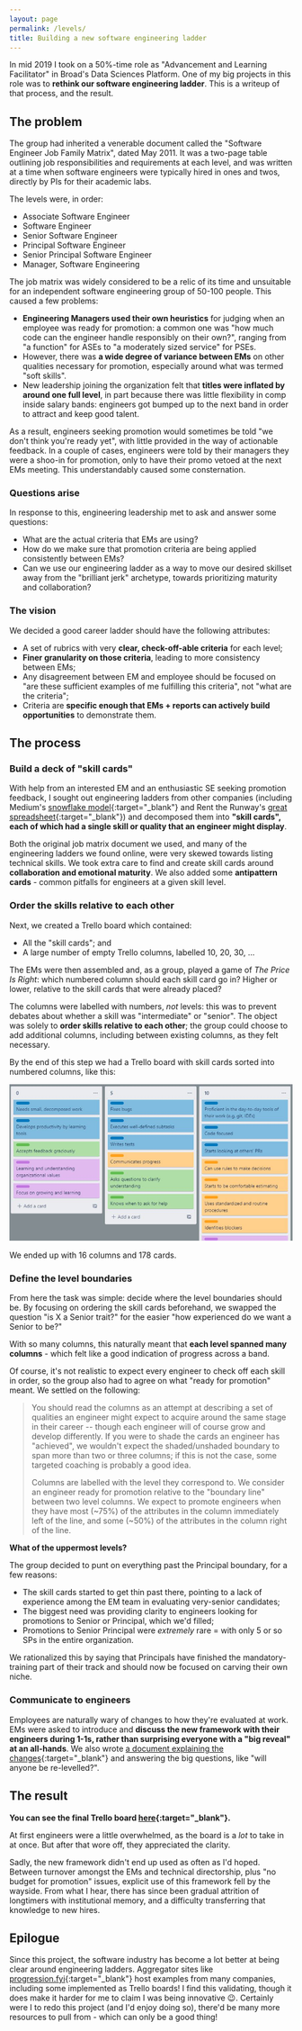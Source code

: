 ```yaml
---
layout: page
permalink: /levels/
title: Building a new software engineering ladder
---
```


In mid 2019 I took on a 50%-time role as "Advancement and Learning Facilitator" in Broad's Data Sciences Platform. One of my big projects in this role was to **rethink our software engineering ladder**. This is a writeup of that process, and the result.

## The problem

The group had inherited a venerable document called the "Software Engineer Job Family Matrix", dated May 2011. It was a two-page table outlining job responsibilities and requirements at each level, and was written at a time when software engineers were typically hired in ones and twos, directly by PIs for their academic labs.

The levels were, in order:
* Associate Software Engineer
* Software Engineer
* Senior Software Engineer
* Principal Software Engineer
* Senior Principal Software Engineer
* Manager, Software Engineering

The job matrix was widely considered to be a relic of its time and unsuitable for an independent software engineering group of 50-100 people. This caused a few problems:

* **Engineering Managers used their own heuristics** for judging when an employee was ready for promotion: a common one was "how much code can the engineer handle responsibly on their own?", ranging from "a function" for ASEs to "a moderately sized service" for PSEs.
* However, there was **a wide degree of variance between EMs** on other qualities necessary for promotion, especially around what was termed "soft skills".
* New leadership joining the organization felt that **titles were inflated by around one full level**, in part because there was little flexibility in comp inside salary bands: engineers got bumped up to the next band in order to attract and keep good talent.

As a result, engineers seeking promotion would sometimes be told "we don't think you're ready yet", with little provided in the way of actionable feedback. In a couple of cases, engineers were told by their managers they were a shoo-in for promotion, only to have their promo vetoed at the next EMs meeting. This understandably caused some consternation.

### Questions arise

In response to this, engineering leadership met to ask and answer some questions:

* What are the actual criteria that EMs are using?
* How do we make sure that promotion criteria are being applied consistently between EMs?
* Can we use our engineering ladder as a way to move our desired skillset away from the "brilliant jerk" archetype, towards prioritizing maturity and collaboration?

### The vision

We decided a good career ladder should have the following attributes:

- A set of rubrics with very **clear, check-off-able criteria** for each level;
- **Finer granularity on those criteria**, leading to more consistency between EMs;
- Any disagreement between EM and employee should be focused on "are these sufficient examples of me fulfilling this criteria", not "what are the criteria";
- Criteria are **specific enough that EMs + reports can actively build opportunities** to demonstrate them.

## The process

### Build a deck of "skill cards"

With help from an interested EM and an enthusiastic SE seeking promotion feedback, I sought out engineering ladders from other companies (including Medium's [snowflake model](https://medium.com/s/engineering-growth-framework){:target="_blank"} and Rent the Runway's [great spreadsheet](https://docs.google.com/spreadsheets/d/1k4sO6pyCl_YYnf0PAXSBcX776rNcTjSOqDxZ5SDty-4/edit#gid=0){:target="_blank"}) and decomposed them into **"skill cards", each of which had a single skill or quality that an engineer might display**.

Both the original job matrix document we used, and many of the engineering ladders we found online, were very skewed towards listing technical skills. We took extra care to find and create skill cards around **collaboration and emotional maturity**. We also added some **antipattern cards** - common pitfalls for engineers at a given skill level.

### Order the skills relative to each other

Next, we created a Trello board which contained:

* All the "skill cards"; and
* A large number of empty Trello columns, labelled 10, 20, 30, ...

The EMs were then assembled and, as a group, played a game of _The Price Is Right_: which numbered column should each skill card go in? Higher or lower, relative to the skill cards that were already placed?

The columns were labelled with numbers, _not_ levels: this was to prevent debates about whether a skill was "intermediate" or "senior". The object was solely to **order skills relative to each other**; the group could choose to add additional columns, including between existing columns, as they felt necessary.

By the end of this step we had a Trello board with skill cards sorted into numbered columns, like this:

<div align="center">
<img src="/images/levels_numbered_columns.jpg" alt="A Trello board with skill cards categorized into numbered columns.">
</div>

We ended up with 16 columns and 178 cards.

### Define the level boundaries

From here the task was simple: decide where the level boundaries should be. By focusing on ordering the skill cards beforehand, we swapped the question "is X a Senior trait?" for the easier "how experienced do we want a Senior to be?"

With so many columns, this naturally meant that **each level spanned many columns** - which felt like a good indication of progress across a band.

Of course, it's not realistic to expect every engineer to check off each skill in order, so the group also had to agree on what "ready for promotion" meant. We settled on the following:

> You should read the columns as an attempt at describing a set of qualities an engineer might expect to acquire around the same stage in their career -- though each engineer will of course grow and develop differently. If you were to shade the cards an engineer has "achieved", we wouldn't expect the shaded/unshaded boundary to span more than two or three columns; if this is not the case, some targeted coaching is probably a good idea.
>
>Columns are labelled with the level they correspond to. We consider an engineer ready for promotion relative to the "boundary line" between two level columns. We expect to promote engineers when they have most (~75%) of the attributes in the column immediately left of the line, and some (~50%) of the attributes in the column right of the line.

**What of the uppermost levels?**

The group decided to punt on everything past the Principal boundary, for a few reasons:

* The skill cards started to get thin past there, pointing to a lack of experience among the EM team in evaluating very-senior candidates;
* The biggest need was providing clarity to engineers looking for promotions to Senior or Principal, which we'd filled;
* Promotions to Senior Principal were _extremely_ rare = with only 5 or so SPs in the entire organization.

We rationalized this by saying that Principals have finished the mandatory-training part of their track and should now be focused on carving their own niche.

### Communicate to engineers

Employees are naturally wary of changes to how they're evaluated at work. EMs were asked to introduce and **discuss the new framework with their engineers during 1-1s, rather than surprising everyone with a "big reveal" at an all-hands**. We also wrote [a document explaining the changes](https://docs.google.com/document/d/1sCuaA4VULOhvMpaUlhD765keZrikFowi/edit?usp=sharing&ouid=114804907504664516654&rtpof=true&sd=true){:target="_blank"} and answering the big questions, like "will anyone be re-levelled?".

## The result

**You can see the final Trello board [here](https://trello.com/b/7ZhC9VPd/swe-levels-shareable){:target="_blank"}.**

At first engineers were a little overwhelmed, as the board is a _lot_ to take in at once. But after that wore off, they appreciated the clarity.

Sadly, the new framework didn't end up used as often as I'd hoped. Between turnover amongst the EMs and technical directorship, plus "no budget for promotion" issues, explicit use of this framework fell by the wayside. From what I hear, there has since been gradual attrition of longtimers with institutional memory, and a difficulty transferring that knowledge to new hires.

## Epilogue

Since this project, the software industry has become a lot better at being clear around engineering ladders. Aggregator sites like [progression.fyi](https://www.progression.fyi/){:target="_blank"} host examples from many companies, including some implemented as Trello boards! I find this validating, though it does make it harder for me to claim I was being innovative 😉. Certainly were I to redo this project (and I'd enjoy doing so), there'd be many more resources to pull from - which can only be a good thing!